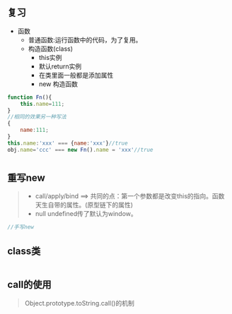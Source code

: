 ## 复习
- 函数 
    - 普通函数:运行函数中的代码，为了复用。
    - 构造函数(class)
      - this实例
      - 默认return实例
      - 在类里面一般都是添加属性
      - new  构造函数
```js
function Fn(){
    this.name=111;
}
//相同的效果另一种写法
{
    name:111;
}
this.name:'xxx' === {name:'xxx'}//true
obj.name='ccc' === new Fn().name = 'xxx'//true
```
# 
## 重写new
>- call/apply/bind ==> 共同的点：第一个参数都是改变this的指向。函数天生自带的属性。(原型链下的属性)
>- null undefined传了默认为window。
```js
//手写new

``` 
## class类
```js

```
## call的使用
>Object.prototype.toString.call()的机制
## 